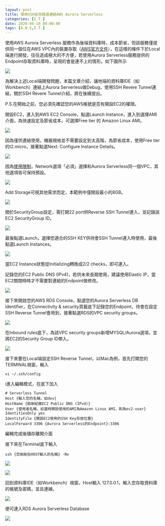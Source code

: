 ```yaml
---
layout: post
title: 使用SSH反向隧道連結AWS Aurora Serverless
categories: [I.T.]
date: 2020-04-10 00:00:00
tags: [A.W.S,I.T.]
---
```

使用AWS Aurora Serverless 服務作為後端資料庫時，成本節省，但該服務僅提供同一個位在AWS VPC內的裝置存取（[AWS官方文件](https://docs.aws.amazon.com/AmazonRDS/latest/AuroraUserGuide/aurora-serverless.html#aurora-serverless.limitations)），在這樣的條件下於Local端進行開發，往往造成極大的不方便，若使用Aurora Serverless服務提供的Endpoint存取資料庫時，呈現的會是連不上的情形。如下圖所示

<!--more-->

![](/assets/2020-04-10-using-reverse-ssh-tunnel-connect-to-aurora-serverless/1-ide-connect-fail.png)

為解決上述Local端開發問題，本篇文章介紹，讓地端的資料庫IDE（如Workbench）連結上Aurora Serverless做Debug，使用SSH Revere Tunnel連結，關於SSH Revere Tunnel介紹，將在後續提出。

P.S.在開始之前，您必須先確認您的AWS帳號是否有開設EC2的權限。

開設EC2，進入到AWS EC2 Console，點選Launch Instance，進入到選擇AMI介面，為快速設定及節省成本，可選擇Free tier 的 Amazon Linux AMI。

![](/assets/2020-04-10-using-reverse-ssh-tunnel-connect-to-aurora-serverless/2-create-ec2-ami.png)

因為僅供連結使用，機器規格並不需要設定到太高階，為節省成本，使用Free tier的t2.micro，接著點選Next: Configure Instance Details。

![](/assets/2020-04-10-using-reverse-ssh-tunnel-connect-to-aurora-serverless/3-instance-type.png)

因為[使用限制](https://docs.aws.amazon.com/AmazonRDS/latest/AuroraUserGuide/aurora-serverless.html#aurora-serverless.limitations)，Network選項「必須」選擇和Aurora Serverless同一個VPC，其他選項皆可保持預設。

![](/assets/2020-04-10-using-reverse-ssh-tunnel-connect-to-aurora-serverless/4-vpc-setting.png)

Add Storage可視其他需求而定，本範例中僅開設最小的8GB。

![](/assets/2020-04-10-using-reverse-ssh-tunnel-connect-to-aurora-serverless/5-storage.png)

關於SecurityGroup設定，需打開22 port供Reverse SSH Tunnel連入，並記錄該EC2 SecurityGroup ID。

![](/assets/2020-04-10-using-reverse-ssh-tunnel-connect-to-aurora-serverless/6-ec2-security-group.png)

最後點選Launch，選擇您適合的SSH KEY供待會SSH Tunnel連入時使用，最後點選Launch Instances。

![](/assets/2020-04-10-using-reverse-ssh-tunnel-connect-to-aurora-serverless/7-ssh-key-console.png)

當EC2 Instance狀態從Initializing轉換成2/2 checks，即可連入。

記錄您的EC2 Public DNS (IPv4)，若供未來長期使用，建議使用Elastic IP，當EC2關閉時時才不需要對連結的Endpoint做修改。

![](/assets/2020-04-10-using-reverse-ssh-tunnel-connect-to-aurora-serverless/8-ec2-public-ip.png)

接下來開啟您的AWS RDS Console，點選您的Aurora Serverless DB identifier，在Connectivity & security頁籤底下記錄您的Endpoint，待會在設定SSH Reverse Tunnel會用到，接著點選RDS的VPC security groups。

![](/assets/2020-04-10-using-reverse-ssh-tunnel-connect-to-aurora-serverless/9-rds-endpoint.png)

在Inbound rules底下，為該VPC security groups新增MYSQL/Aurora選項，並將EC2的Security Group ID帶入。

![](/assets/2020-04-10-using-reverse-ssh-tunnel-connect-to-aurora-serverless/10-rds-security-group.png)

接下來要在Local端設定SSH Reverse Tunnel，以Mac為例，首先打開您的TERMINAL視窗，輸入

```script
vi ~/.ssh/config
```

i進入編輯模式，在底下加入

```
# Serverless Tunnel
Host {輸入您的名稱，如dev}
HostName {剛剛紀錄EC2 Public DNS (IPv4)}
User {使用者名稱，如當時開設使用的AMI為Amazon Linux AMI，則為ec2-user}
IdentitiesOnly yes
IdentityFile {開設EC2使用的SSH Key存放位置}
LocalForward 3306 {Aurora Serverless的Endpoint}:3306
```

編輯完成後儲存離開介面

接下來在Terminal底下輸入

```script
ssh {您剛剛在HOST輸入的名稱} -Nv
```

![](/assets/2020-04-10-using-reverse-ssh-tunnel-connect-to-aurora-serverless/11-ssh-connect-1.png)

![](/assets/2020-04-10-using-reverse-ssh-tunnel-connect-to-aurora-serverless/12-ssh-connect-2.png)


回到資料庫IDE（如Workbench）視窗，Host輸入 127.0.0.1，輸入您存取資料庫的帳號及密碼，並且連線。

![](/assets/2020-04-10-using-reverse-ssh-tunnel-connect-to-aurora-serverless/13-ide-prepare.png)

便可連入RDS Aurora Serverless Database

![](/assets/2020-04-10-using-reverse-ssh-tunnel-connect-to-aurora-serverless/14-ide-connect-success.png)
